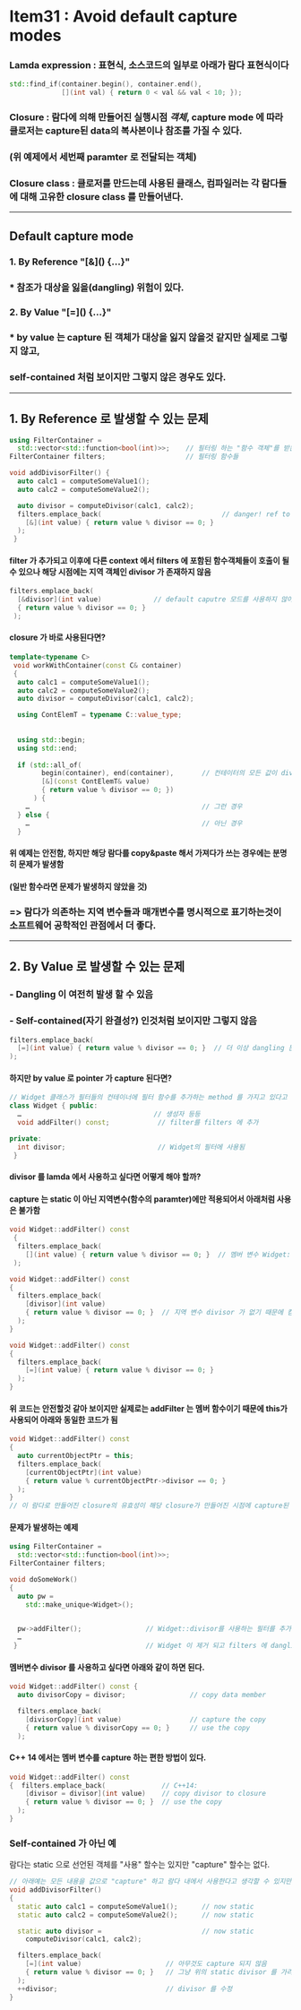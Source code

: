 # Item31 : Avoid default capture modes

### Lamda expression : 표현식, 소스코드의 일부로 아래가 람다 표현식이다
```c++
std::find_if(container.begin(), container.end(),
             [](int val) { return 0 < val && val < 10; }); 
```
### Closure : 람다에 의해 만들어진 실행시점 *객체*, capture mode 에 따라 클로저는 capture된 data의 복사본이나 참조를 가질 수 있다.
### (위 예제에서 세번째 paramter 로 전달되는 객체)

### Closure class : 클로저를 만드는데 사용된 클래스, 컴파일러는 각 람다들에 대해 고유한 closure class 를 만들어낸다.
------------------------------------

## Default capture mode
### 1. By Reference "\[&\]\(\) {...}"
### * 참조가 대상을 잃을(dangling) 위험이 있다.
### 2. By Value "\[=\]\(\) {...}"
### * by value 는 capture 된 객체가 대상을 잃지 않을것 같지만 실제로 그렇지 않고, 
### self-contained 처럼 보이지만 그렇지 않은 경우도 있다.
----------------------------------------

## 1. By Reference 로 발생할 수 있는 문제
```c++
using FilterContainer =                    
  std::vector<std::function<bool(int)>>;    // 필터링 하는 "함수 객체"를 받는 컨테이너
FilterContainer filters;                    // 필터링 함수들

void addDivisorFilter() {
  auto calc1 = computeSomeValue1();
  auto calc2 = computeSomeValue2();

  auto divisor = computeDivisor(calc1, calc2);
  filters.emplace_back(                              // danger! ref to divisor will dangle
    [&](int value) { return value % divisor == 0; } 
  );
 }                                                  
```
#### filter 가 추가되고 이후에 다른 context 에서 filters 에 포함된 함수객체들이 호출이 될 수 있으나 해당 시점에는 지역 객체인 divisor 가 존재하지 않음
```c++
filters.emplace_back(
  [&divisor](int value)             // default caputre 모드를 사용하지 않아도 여전히 같은 문제 발생
  { return value % divisor == 0; }                
 );                                              
```

#### closure 가 바로 사용된다면?
```c++
template<typename C>
 void workWithContainer(const C& container)
 {
  auto calc1 = computeSomeValue1();             
  auto calc2 = computeSomeValue2();             
  auto divisor = computeDivisor(calc1, calc2);  

  using ContElemT = typename C::value_type;     
                                                
                                                
  using std::begin;                             
  using std::end;                               
                                                
  if (std::all_of(                              
        begin(container), end(container),       // 컨테이터의 모든 값이 divisor의 배수인가?
        [&](const ContElemT& value)             
        { return value % divisor == 0; })       
      ) {
    …                                           // 그런 경우
  } else {
    …                                           // 아닌 경우
  }                                              
```
#### 위 예제는 안전함, 하지만 해당 람다를 copy&paste 해서 가져다가 쓰는 경우에는 분명히 문제가 발생함
#### (일반 함수라면 문제가 발생하지 않았을 것)

### => 람다가 의존하는 지역 변수들과 매개변수를 명시적으로 표기하는것이 소프트웨어 공학적인 관점에서 더 좋다.
------------------------------------

## 2. By Value 로 발생할 수 있는 문제
### - Dangling 이 여전히 발생 할 수 있음
### - Self-contained(자기 완결성?) 인것처럼 보이지만 그렇지 않음
```c++
filters.emplace_back(                              
  [=](int value) { return value % divisor == 0; }  // 더 이상 dangling 문제가 발생하지 않음   
);                                                    
```

#### 하지만 by value 로 pointer 가 capture 된다면?
```c++
// Widget 클래스가 필터들의 컨테이너에 필터 함수를 추가하는 method 를 가지고 있다고 가정
class Widget { public:
  …                                 // 생성자 등등
  void addFilter() const;            // filter를 filters 에 추가

private:
  int divisor;                       // Widget의 필터에 사용됨
 }
```
#### divisor 를 lamda 에서 사용하고 싶다면 어떻게 해야 할까?

#### capture 는 static 이 아닌 지역변수(함수의 paramter)에만 적용되어서 아래처럼 사용은 불가함
```c++
void Widget::addFilter() const
 {
  filters.emplace_back(                             
    [](int value) { return value % divisor == 0; }  // 멤버 변수 Widget::divisor를 사용할 수 없음
 );
```
```c++
void Widget::addFilter() const
{
  filters.emplace_back(
    [divisor](int value)                
    { return value % divisor == 0; }  // 지역 변수 divisor 가 없기 때문에 컴파일 되지 않음
  );
}                                                 
```

```c++
void Widget::addFilter() const
{
  filters.emplace_back(
    [=](int value) { return value % divisor == 0; }
  );
}
```
#### 위 코드는 안전할것 같아 보이지만 실제로는 addFilter 는 멤버 함수이기 때문에 this가 사용되어 아래와 동일한 코드가 됨
```c++
void Widget::addFilter() const
{
  auto currentObjectPtr = this;
  filters.emplace_back(
    [currentObjectPtr](int value)
    { return value % currentObjectPtr->divisor == 0; }
  );
}
// 이 람다로 만들어진 closure의 유효성이 해당 closure가 만들어진 시점에 capture된 Widget 객체의 수명에 의해 제한됨(this 때문)
```
#### 문제가 발생하는 예제
```c++
using FilterContainer =
  std::vector<std::function<bool(int)>>;
FilterContainer filters;

void doSomeWork() 
{
  auto pw =                       
    std::make_unique<Widget>();   
                                  

  pw->addFilter();                // Widget::divisor를 사용하는 필터를 추가
  …
 }                                // Widget 이 제거 되고 filters 에 dangling pointer 가 발생
```

#### 멤버변수 divisor 를 사용하고 싶다면 아래와 같이 하면 된다.
```c++
void Widget::addFilter() const {
  auto divisorCopy = divisor;                // copy data member

  filters.emplace_back(
    [divisorCopy](int value)                 // capture the copy
    { return value % divisorCopy == 0; }     // use the copy
  ); 
```

#### C++ 14 에서는 멤버 변수를 capture 하는 편한 방법이 있다.
```c++
void Widget::addFilter() const
{  filters.emplace_back(              // C++14:
    [divisor = divisor](int value)    // copy divisor to closure
    { return value % divisor == 0; }  // use the copy
  );
}
```


### Self-contained 가 아닌 예
람다는 static 으로 선언된 객체를 "사용" 할수는 있지만 "capture" 할수는 없다.
```c++
// 아래예는 모든 내용을 값으로 "capture" 하고 람다 내에서 사용한다고 생각할 수 있지만 실제로는 전혀 그렇지 않다.
void addDivisorFilter()
{
  static auto calc1 = computeSomeValue1();      // now static
  static auto calc2 = computeSomeValue2();      // now static

  static auto divisor =                         // now static
    computeDivisor(calc1, calc2);

  filters.emplace_back(
    [=](int value)                     // 아무것도 capture 되지 않음
    { return value % divisor == 0; }   // 그냥 위의 static divisor 를 가리킨다
  );
  ++divisor;                           // divisor 를 수정
}
```
